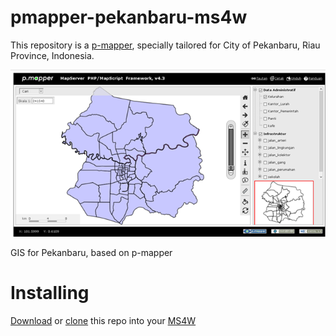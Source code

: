 # pmapper-pekanbaru-ms4w

This repository is a [p-mapper](http://sourceforge.net/projects/pmapper/), specially tailored for 
City of Pekanbaru, Riau Province, Indonesia.

![Screenshot](pmapper-pekanbaru-ms4w.png)

GIS for Pekanbaru, based on p-mapper

# Installing
[Download](https://github.com/kampar/pmapper-pekanbaru-ms4w/archive/master.zip) or [clone](github-windows://openRepo/https://github.com/kampar/pmapper-pekanbaru-ms4w) this repo into your [MS4W](http://maptools.org/ms4w/)
